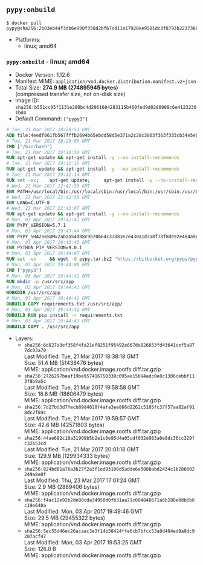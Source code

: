 ## `pypy:onbuild`

```console
$ docker pull pypy@sha256:2b03eb44f3db6e990f358d2bf67cd11a17920ee9581dc3f8793b223736844e7a
```

-	Platforms:
	-	linux; amd64

### `pypy:onbuild` - linux; amd64

-	Docker Version: 1.12.6
-	Manifest MIME: `application/vnd.docker.distribution.manifest.v2+json`
-	Total Size: **274.9 MB (274895945 bytes)**  
	(compressed transfer size, not on-disk size)
-	Image ID: `sha256:b551cc05f1131e200bc4d2961604283115b460fed9d0286909c6e41232301bd4`
-	Default Command: `["pypy3"]`

```dockerfile
# Tue, 21 Mar 2017 18:28:51 GMT
ADD file:4eedf861fb567fffb2694b65ebdd58d5e371a2c28c3863f363f333cb34e5eb7b in / 
# Tue, 21 Mar 2017 18:29:05 GMT
CMD ["/bin/bash"]
# Tue, 21 Mar 2017 19:10:58 GMT
RUN apt-get update && apt-get install -y --no-install-recommends 		ca-certificates 		curl 		wget 	&& rm -rf /var/lib/apt/lists/*
# Tue, 21 Mar 2017 19:11:16 GMT
RUN apt-get update && apt-get install -y --no-install-recommends 		bzr 		git 		mercurial 		openssh-client 		subversion 				procps 	&& rm -rf /var/lib/apt/lists/*
# Tue, 21 Mar 2017 19:12:14 GMT
RUN set -ex; 	apt-get update; 	apt-get install -y --no-install-recommends 		autoconf 		automake 		bzip2 		file 		g++ 		gcc 		imagemagick 		libbz2-dev 		libc6-dev 		libcurl4-openssl-dev 		libdb-dev 		libevent-dev 		libffi-dev 		libgdbm-dev 		libgeoip-dev 		libglib2.0-dev 		libjpeg-dev 		libkrb5-dev 		liblzma-dev 		libmagickcore-dev 		libmagickwand-dev 		libncurses-dev 		libpng-dev 		libpq-dev 		libreadline-dev 		libsqlite3-dev 		libssl-dev 		libtool 		libwebp-dev 		libxml2-dev 		libxslt-dev 		libyaml-dev 		make 		patch 		xz-utils 		zlib1g-dev 				$( 			if apt-cache show 'default-libmysqlclient-dev' 2>/dev/null | grep -q '^Version:'; then 				echo 'default-libmysqlclient-dev'; 			else 				echo 'libmysqlclient-dev'; 			fi 		) 	; 	rm -rf /var/lib/apt/lists/*
# Wed, 22 Mar 2017 22:42:58 GMT
ENV PATH=/usr/local/bin:/usr/local/sbin:/usr/local/bin:/usr/sbin:/usr/bin:/sbin:/bin
# Wed, 22 Mar 2017 22:42:58 GMT
ENV LANG=C.UTF-8
# Wed, 22 Mar 2017 22:43:07 GMT
RUN apt-get update && apt-get install -y --no-install-recommends 		tcl 		tk 	&& rm -rf /var/lib/apt/lists/*
# Mon, 03 Apr 2017 19:42:47 GMT
ENV PYPY_VERSION=5.7.1
# Mon, 03 Apr 2017 19:43:44 GMT
ENV PYPY_SHA256SUM=2abaa54d88c9b70b64c37083e7e430a1d3a8f78f8de92e484a988b7aca1e50a7
# Mon, 03 Apr 2017 19:43:45 GMT
ENV PYTHON_PIP_VERSION=9.0.1
# Mon, 03 Apr 2017 19:44:07 GMT
RUN set -ex 	&& wget -O pypy.tar.bz2 "https://bitbucket.org/pypy/pypy/downloads/pypy3-v${PYPY_VERSION}-linux64.tar.bz2" 	&& echo "$PYPY_SHA256SUM  pypy.tar.bz2" | sha256sum -c 	&& tar -xjC /usr/local --strip-components=1 -f pypy.tar.bz2 	&& rm pypy.tar.bz2 		&& if [ ! -e /usr/local/bin/pip3 ]; then : 		&& wget -O /tmp/get-pip.py 'https://bootstrap.pypa.io/get-pip.py' 		&& pypy3 /tmp/get-pip.py "pip==$PYTHON_PIP_VERSION" 		&& rm /tmp/get-pip.py 	; fi 	&& pip3 install --no-cache-dir --upgrade --force-reinstall "pip==$PYTHON_PIP_VERSION" 	&& [ "$(pip list |tac|tac| awk -F '[ ()]+' '$1 == "pip" { print $2; exit }')" = "$PYTHON_PIP_VERSION" ] 		&& rm -rf ~/.cache
# Mon, 03 Apr 2017 19:44:08 GMT
CMD ["pypy3"]
# Mon, 03 Apr 2017 19:44:41 GMT
RUN mkdir -p /usr/src/app
# Mon, 03 Apr 2017 19:44:41 GMT
WORKDIR /usr/src/app
# Mon, 03 Apr 2017 19:44:42 GMT
ONBUILD COPY requirements.txt /usr/src/app/
# Mon, 03 Apr 2017 19:44:42 GMT
ONBUILD RUN pip install -r requirements.txt
# Mon, 03 Apr 2017 19:44:43 GMT
ONBUILD COPY . /usr/src/app
```

-	Layers:
	-	`sha256:6d827a3ef358f4fa21ef8251f95492e667da826653fd43641cef5a877dc03a70`  
		Last Modified: Tue, 21 Mar 2017 18:38:18 GMT  
		Size: 51.4 MB (51438476 bytes)  
		MIME: application/vnd.docker.image.rootfs.diff.tar.gzip
	-	`sha256:2726297beaf19be957416750338c095ae15b94adc0e8c1306cebbf113f8b9a5c`  
		Last Modified: Tue, 21 Mar 2017 19:58:58 GMT  
		Size: 18.6 MB (18606479 bytes)  
		MIME: application/vnd.docker.image.rootfs.diff.tar.gzip
	-	`sha256:7d27bd3d7fecb89d4028f4afa3ee866d2262c5105fc37f57aa82af918dc2f84c`  
		Last Modified: Tue, 21 Mar 2017 19:59:57 GMT  
		Size: 42.6 MB (42571803 bytes)  
		MIME: application/vnd.docker.image.rootfs.diff.tar.gzip
	-	`sha256:44ae682c18a31909b5b2e1c0e95d4a05cdf032e983a0e8dc36cc329fc32b53cd`  
		Last Modified: Tue, 21 Mar 2017 20:01:18 GMT  
		Size: 129.9 MB (129934333 bytes)  
		MIME: application/vnd.docker.image.rootfs.diff.tar.gzip
	-	`sha256:824bd01a76a3b27f2a3f1ed93100d5adde6e508babd2434c1b286602249a8e8f`  
		Last Modified: Thu, 23 Mar 2017 17:01:24 GMT  
		Size: 2.9 MB (2889406 bytes)  
		MIME: application/vnd.docker.image.rootfs.diff.tar.gzip
	-	`sha256:f4ac12e92b2de80cda34950d0fb31aa71c604848671a6b288e0db6b6c19e640a`  
		Last Modified: Mon, 03 Apr 2017 19:49:46 GMT  
		Size: 29.5 MB (29455322 bytes)  
		MIME: application/vnd.docker.image.rootfs.diff.tar.gzip
	-	`sha256:5ec55d46ec26acaac3e3f14b38424ffe6cb7bfcc53a8d404ed9a9dc9207acf47`  
		Last Modified: Mon, 03 Apr 2017 19:53:25 GMT  
		Size: 126.0 B  
		MIME: application/vnd.docker.image.rootfs.diff.tar.gzip
